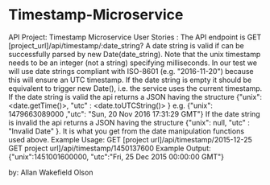 # Timestamp-Microservice

API Project: Timestamp Microservice
User Stories :
The API endpoint is GET [project_url]/api/timestamp/:date_string?
A date string is valid if can be successfully parsed by new Date(date_string).
Note that the unix timestamp needs to be an integer (not a string) specifying milliseconds.
In our test we will use date strings compliant with ISO-8601 (e.g. "2016-11-20") because this will ensure an UTC timestamp.
If the date string is empty it should be equivalent to trigger new Date(), i.e. the service uses the current timestamp.
If the date string is valid the api returns a JSON having the structure
{"unix": <date.getTime()>, "utc" : <date.toUTCString()> }
e.g. {"unix": 1479663089000 ,"utc": "Sun, 20 Nov 2016 17:31:29 GMT"}
If the date string is invalid the api returns a JSON having the structure
{"unix": null, "utc" : "Invalid Date" }. It is what you get from the date manipulation functions used above.
Example Usage:
GET [project url]/api/timestamp/2015-12-25
GET project url]/api/timestamp/1450137600
Example Output:
{"unix":1451001600000, "utc":"Fri, 25 Dec 2015 00:00:00 GMT"}

by: Allan Wakefield Olson
